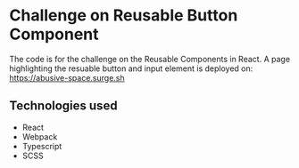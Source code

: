 # Challenge on Reusable Button Component

The code is for the challenge on the Reusable Components in React. A page highlighting the resuable button and input element is deployed on: https://abusive-space.surge.sh

## Technologies used

- React
- Webpack
- Typescript
- SCSS
